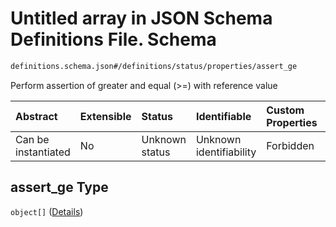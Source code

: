 # Untitled array in JSON Schema Definitions File.  Schema

```txt
definitions.schema.json#/definitions/status/properties/assert_ge
```

Perform assertion of greater and equal (>=) with reference value

| Abstract            | Extensible | Status         | Identifiable            | Custom Properties | Additional Properties | Access Restrictions | Defined In                                                                         |
| :------------------ | :--------- | :------------- | :---------------------- | :---------------- | :-------------------- | :------------------ | :--------------------------------------------------------------------------------- |
| Can be instantiated | No         | Unknown status | Unknown identifiability | Forbidden         | Allowed               | none                | [definitions.schema.json\*](../out/definitions.schema.json "open original schema") |

## assert\_ge Type

`object[]` ([Details](definitions-definitions-status-properties-assert_ge-items.md))
